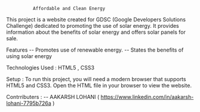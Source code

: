               Affordable and Clean Energy
              
This project is a website created for GDSC (Google Developers Solutions Challenge) dedicated to promoting the use of solar energy. 
It provides information about the benefits of solar energy and offers solar panels for sale.

Features
 -- Promotes use of renewable energy.
 -- States the benefits of using solar energy

Technologies Used :
HTML5 , CSS3

Setup :
To run this project, you will need a modern browser that supports HTML5 and CSS3. Open the HTML file in your browser to view the website.

Contrributers :
 -- AAKARSH LOHANI ( https://www.linkedin.com/in/aakarsh-lohani-7795b726a )
